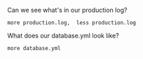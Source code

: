 Can we see what's in our production log?

    more production.log,  less production.log
What does our database.yml look like?

    more database.yml
